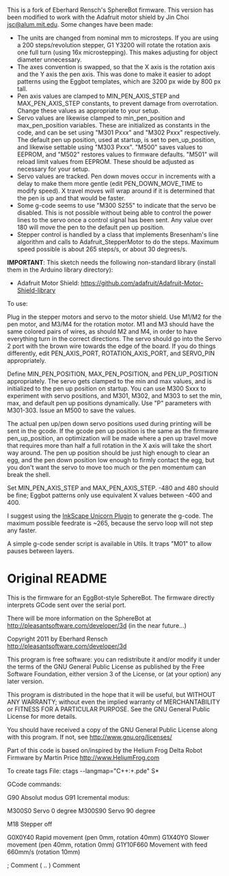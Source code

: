 This is a fork of Eberhard Rensch's SphereBot firmware. This version has been modified to work with the Adafruit motor shield by Jin Choi <jsc@alum.mit.edu>. Some changes have been made:

* The units are changed from nominal mm to microsteps. If you are using a 200 steps/revolution stepper, G1 Y3200 will rotate the rotation axis one full turn (using 16x microstepping). This makes adjusting for object diameter unnecessary.
* The axes convention is swapped, so that the X axis is the rotation axis and the Y axis the pen axis. This was done to make it easier to adopt patterns using the Eggbot templates, which are 3200 px wide by 800 px tall.
* Pen axis values are clamped to MIN_PEN_AXIS_STEP and MAX_PEN_AXIS_STEP constants, to prevent damage from overrotation. Change these values as appropriate to your setup.
* Servo values are likewise clamped to min_pen_position and max_pen_position variables. These are initialized as constants in the code, and can be set using "M301 Pxxx" and "M302 Pxxx" respectively. The default pen up position, used at startup, is set to pen_up_position, and likewise settable using "M303 Pxxx". "M500" saves values to EEPROM, and "M502" restores values to firmware defaults. "M501" will reload limit values from EEPROM. These should be adjusted as necessary for your setup.
* Servo values are tracked. Pen down moves occur in increments with a delay to make them more gentle (edit PEN_DOWN_MOVE_TIME to modify speed). X travel moves will wrap around if it is determined that the pen is up and that would be faster.
* Some g-code seems to use "M300 S255" to indicate that the servo be disabled. This is not possible without being able to control the power lines to the servo once a control signal has been sent. Any value over 180 will move the pen to the default pen up position.
* Stepper control is handled by a class that implements Bresenham's line algorithm and calls to Adafruit_StepperMotor to do the steps. Maximum speed possible is about 265 steps/s, or about 30 degrees/s.

**IMPORTANT**: This sketch needs the following non-standard library (install them in the Arduino library directory):

* Adafruit Motor Shield: https://github.com/adafruit/Adafruit-Motor-Shield-library

To use:

Plug in the stepper motors and servo to the motor shield. Use M1/M2 for the pen motor, and M3/M4 for the rotation motor. M1 and M3 should have the same colored pairs of wires, as should M2 and M4, in order to have everything turn in the correct directions. The servo should go into the Servo 2 port with the brown wire towards the edge of the board. If you do things differently, edit PEN_AXIS_PORT, ROTATION_AXIS_PORT, and SERVO_PIN appropriately.

Define MIN_PEN_POSITION, MAX_PEN_POSITION, and PEN_UP_POSITION appropriately. The servo gets clamped to the min and max values, and is initialized to the pen up position on startup. You can use M300 Sxxx to experiment with servo positions, and M301, M302, and M303 to set the min, max, and default pen up positions dynamically. Use "P" parameters with M301-303. Issue an M500 to save the values.

The actual pen up/pen down servo positions used during printing will be sent in the gcode. If the gcode pen up position is the same as the firmware pen_up_position, an optimization will be made where a pen up travel move that requires more than half a full rotation in the X axis will take the short way around. The pen up position should be just high enough to clear an egg, and the pen down position low enough to firmly contact the egg, but you don't want the servo to move too much or the pen momentum can break the shell.

Set MIN_PEN_AXIS_STEP and MAX_PEN_AXIS_STEP. -480 and 480 should be fine; Eggbot patterns only use equivalent X values between -400 and 400.

I suggest using the [InkScape Unicorn Plugin](https://github.com/martymcguire/inkscape-unicorn) to generate the g-code. The maximum possible feedrate is ~265, because the servo loop will not step any faster.

A simple g-code sender script is available in Utils. It traps "M01" to allow pauses between layers.


# Original README

This is the firmware for an EggBot-style SphereBot.
The firmware directly interprets GCode sent over the serial port.

There will be more information on the SphereBot at http://pleasantsoftware.com/developer/3d (in the near future...)

Copyright 2011 by Eberhard Rensch <http://pleasantsoftware.com/developer/3d>

This program is free software: you can redistribute it and/or modify
it under the terms of the GNU General Public License as published by
the Free Software Foundation, either version 3 of the License, or
(at your option) any later version.

This program is distributed in the hope that it will be useful,
but WITHOUT ANY WARRANTY; without even the implied warranty of
MERCHANTABILITY or FITNESS FOR A PARTICULAR PURPOSE.  See the
GNU General Public License for more details.

You should have received a copy of the GNU General Public License
along with this program.  If not, see <http://www.gnu.org/licenses/>

Part of this code is based on/inspired by the Helium Frog Delta Robot Firmware
by Martin Price <http://www.HeliumFrog.com>

To create tags File: ctags --langmap="C++:+.pde" S*


GCode commands:

G90	Absolut modus
G91	Icremental modus:

M300S0	Servo 0 degree
M300S90	Servo 90 degree


M18	Stepper off

G0X0Y40	Rapid movement (pen 0mm, rotation 40mm)
G1X40Y0 Slower movement (pen 40mm, rotation 0mm)
G1Y10F660 Movement with feed 660mm/s (rotation 10mm)

;	Comment
( .. )	Comment
